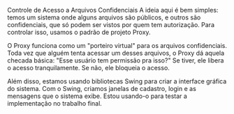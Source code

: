 Controle de Acesso a Arquivos Confidenciais
A ideia aqui é bem simples: temos um sistema onde alguns arquivos são públicos, e outros são confidenciais, que só podem ser vistos por quem tem autorização. Para controlar isso, usamos o padrão de projeto Proxy.

O Proxy funciona como um "porteiro virtual" para os arquivos confidenciais. Toda vez que alguém tenta acessar um desses arquivos, o Proxy dá aquela checada básica: "Esse usuário tem permissão pra isso?" Se tiver, ele libera o acesso tranquilamente. Se não, ele bloqueia o acesso.

Além disso, estamos usando bibliotecas Swing para criar a interface gráfica do sistema. Com o Swing, criamos janelas de cadastro, login e as mensagens que o sistema exibe. Estou usando-o para testar a implementação no trabalho final.

